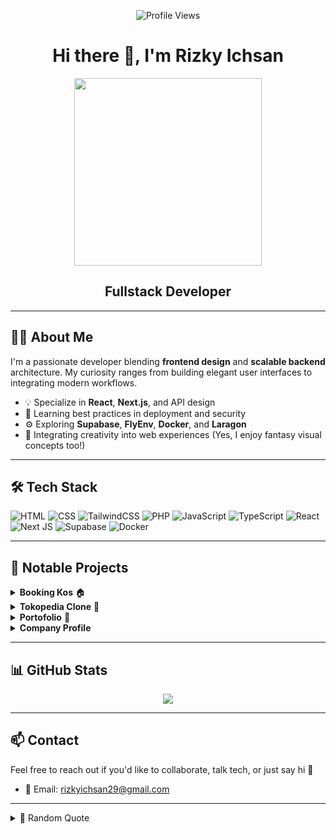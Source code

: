 <p align="center">
  <img src="https://komarev.com/ghpvc/?username=RizkyIchsanN&color=dc143c&style=flat-square" alt="Profile Views" />
</p>
<h1 align="center">Hi there 👋, I'm Rizky Ichsan</h1>

<div align="center">
  <img src="https://media.giphy.com/media/qgQUggAC3Pfv687qPC/giphy.gif" width="300" />
</div>

<h2 align="center">
  Fullstack Developer
</h2>

---

## 🧑‍💻 About Me
I'm a passionate developer blending **frontend design** and **scalable backend** architecture. My curiosity ranges from building elegant user interfaces to integrating modern workflows.

- 💡 Specialize in **React**, **Next.js**, and API design
- 🔐 Learning best practices in deployment and security
- ⚙️ Exploring **Supabase**, **FlyEnv**, **Docker**, and **Laragon**
- 🌈 Integrating creativity into web experiences (Yes, I enjoy fantasy visual concepts too!)

---

## 🛠️ Tech Stack

![HTML](https://img.shields.io/badge/html5-E34F26?style=for-the-badge&logo=html5&logoColor=white)
![CSS](https://img.shields.io/badge/css3-1572B6?style=for-the-badge&logo=css3&logoColor=white)
![TailwindCSS](https://img.shields.io/badge/TailwindCSS-06B6D4?style=for-the-badge&logo=tailwindcss&logoColor=white)
![PHP](https://img.shields.io/badge/PHP-777BB4?style=for-the-badge&logo=php&logoColor=white)
![JavaScript](https://img.shields.io/badge/javascript-F7DF1E?style=for-the-badge&logo=javascript&logoColor=black)
![TypeScript](https://img.shields.io/badge/TypeScript-3178C6?style=for-the-badge&logo=typescript&logoColor=white)
![React](https://img.shields.io/badge/react-61DAFB?style=for-the-badge&logo=react&logoColor=black)
![Next JS](https://img.shields.io/badge/Next.js-000000?style=for-the-badge&logo=nextdotjs&logoColor=white)
![Supabase](https://img.shields.io/badge/Supabase-3ECF8E?style=for-the-badge&logo=supabase&logoColor=white)
![Docker](https://img.shields.io/badge/Docker-2496ED?style=for-the-badge&logo=docker&logoColor=white)

---

## 📂 Notable Projects

<details>
  <summary><b>Booking Kos</b> 🏠</summary>
  Web kost berbasis PHP dan Blade untuk sistem pemesanan online.
  <br>
  🔗 [Repo](https://github.com/RizkyIchsanN/booking-kos)
</details>

<details>
  <summary><b>Tokopedia Clone</b> 🛒</summary>
  Replikasi UI marketplace dengan TypeScript dan Next.js.
  <br>
  🔗 [Repo](https://github.com/RizkyIchsanN/tokopedia-clone)
</details>

<details>
  <summary><b>Portofolio</b> 🎨</summary>
  Website pribadi untuk menampilkan skill dan proyek.
  <br>
  🔗 [Repo](https://github.com/RizkyIchsanN/portofolio)
</details>

<details>
  <summary><b>Company Profile</b> </summary>
  Web Company Profile Menggunakan TypeScript.
  <br>
  🔗 [Repo](https://github.com/RizkyIchsanN/Builder-curry-world)
</details>

---

## 📊 GitHub Stats

<div align="center">
  <img src="https://github-readme-streak-stats.herokuapp.com/?user=RizkyIchsanN&theme=tokyonight" />
</div>

---

## 📫 Contact

Feel free to reach out if you'd like to collaborate, talk tech, or just say hi 👋

- 📧 Email: rizkyichsan29@gmail.com

---

<details>
  <summary>💬 Random Quote</summary>
  <i>"The best error message is the one that never shows up." – Thomas Fuchs</i>
</details>


<!--
**RizkyIchsanN/RizkyIchsanN** is a ✨ _special_ ✨ repository because its `README.md` (this file) appears on your GitHub profile.

Here are some ideas to get you started:

- 🔭 I’m currently working on ...
- 🌱 I’m currently learning ...
- 👯 I’m looking to collaborate on ...
- 🤔 I’m looking for help with ...
- 💬 Ask me about ...
- 📫 How to reach me: ...
- 😄 Pronouns: ...
- ⚡ Fun fact: ...
-->
